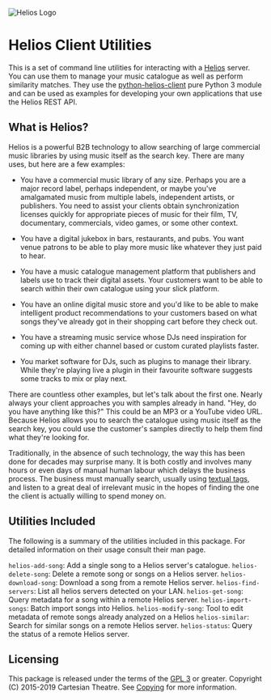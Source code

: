 ![Helios Logo](https://heliosmusic.io/application/files/4615/2807/9653/Helios-Logo.png "Helios Logo")

# Helios Client Utilities

This is a set of command line utilities for interacting with a [Helios](https://www.heliosmusic.io) server. You can use them to manage your music catalogue as well as perform similarity matches. They use the [python-helios-client](https://github.com/cartesiantheatre/python-helios-client) pure Python 3 module and can be used as examples for developing your own applications that use the Helios REST API.

## What is Helios?

Helios is a powerful B2B technology to allow searching of large commercial music libraries by using music itself as the search key. There are many uses, but here are a few examples:

- You have a commercial music library of any size. Perhaps you are a major record label, perhaps independent, or maybe you've amalgamated music from multiple labels, independent artists, or publishers. You need to assist your clients obtain synchronization licenses quickly for appropriate pieces of music for their film, TV, documentary, commercials, video games, or some other context.

- You have a digital jukebox in bars, restaurants, and pubs. You want venue patrons to be able to play more music like whatever they just paid to hear.

- You have a music catalogue management platform that publishers and labels use to track their digital assets. Your customers want to be able to search within their own catalogue using your slick platform.

- You have an online digital music store and you'd like to be able to make intelligent product recommendations to your customers based on what songs they've already got in their shopping cart before they check out.

- You have a streaming music service whose DJs need inspiration for coming up with either channel based or custom curated playlists faster.

- You market software for DJs, such as plugins to manage their library. While they're playing live a plugin in their favourite software suggests some tracks to mix or play next.

There are countless other examples, but let's talk about the first one. Nearly always your client approaches you with samples already in hand. "Hey, do you have anything like this?" This could be an MP3 or a YouTube video URL. Because Helios allows you to search the catalogue using music itself as the search key, you could use the customer's samples directly to help them find what they're looking for.

Traditionally, in the absence of such technology, the way this has been done for decades may surprise many. It is both costly and involves many hours or even days of manual human labour which delays the business process. The business must manually search, usually using [textual tags](https://heliosmusic.io/index.php/faq#tagging), and listen to a great deal of irrelevant music in the hopes of finding the one the client is actually willing to spend money on.

## Utilities Included

The following is a summary of the utilities included in this package. For detailed information on their usage consult their man page.

`helios-add-song`: Add a single song to a Helios server's catalogue.
`helios-delete-song`: Delete a remote song or songs on a Helios server.
`helios-download-song`: Download a song from a remote Helios server.
`helios-find-servers`: List all helios servers detected on your LAN.
`helios-get-song`: Query metadata for a song within a remote Helios server.
`helios-import-songs`: Batch import songs into Helios.
`helios-modify-song`: Tool to edit metadata of remote songs already analyzed on a Helios
`helios-similar`: Search for similar songs on a remote Helios server.
`helios-status`: Query the status of a remote Helios server.

## Licensing

This package is released under the terms of the [GPL 3](https://www.gnu.org/licenses/gpl-3.0-standalone.html) or greater. Copyright (C) 2015-2019 Cartesian Theatre. See [Copying](./Copying) for more information.

